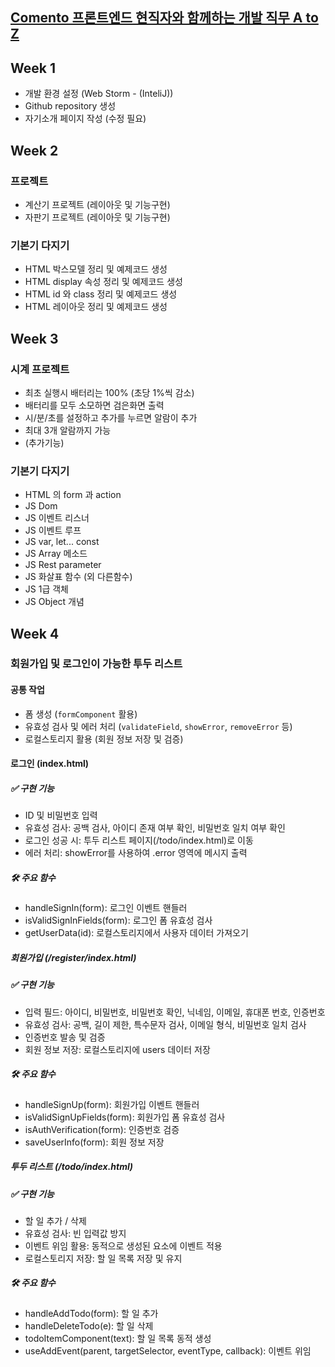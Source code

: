 ## [Comento 프론트엔드 현직자와 함께하는 개발 직무 A to Z](https://comento.kr/classroom/15182])

## Week 1
- 개발 환경 설정 (Web Storm - (InteliJ))
- Github repository 생성
- 자기소개 페이지 작성 (수정 필요)

## Week 2
### 프로젝트
- 계산기 프로젝트 (레이아웃 및 기능구현)
- 자판기 프로젝트 (레이아웃 및 기능구현)

### 기본기 다지기
- HTML 박스모델 정리 및 예제코드 생성
- HTML display 속성 정리 및 예제코드 생성
- HTML id 와 class 정리 및 예제코드 생성
- HTML 레이아웃 정리 및 예제코드 생성

## Week 3
### 시계 프로젝트
- 최초 실행시 배터리는 100% (초당 1%씩 감소)
- 배터리를 모두 소모하면 검은화면 출력
- 시/분/초를 설정하고 추가를 누르면 알람이 추가
- 최대 3개 알람까지 가능
- (추가기능)

### 기본기 다지기
- HTML 의 form 과 action
- JS Dom
- JS 이벤트 리스너
- JS 이벤트 루프
- JS var, let... const
- JS Array 메소드
- JS Rest parameter
- JS 화살표 함수 (외 다른함수)
- JS 1급 객체
- JS Object 개념

## Week 4
### 회원가입 및 로그인이 가능한 투두 리스트
#### 공통 작업
- 폼 생성 (`formComponent` 활용)
- 유효성 검사 및 에러 처리 (`validateField`, `showError`, `removeError` 등)
- 로컬스토리지 활용 (회원 정보 저장 및 검증)

#### 로그인 (index.html)
##### ✅ 구현 기능
- ID 및 비밀번호 입력
- 유효성 검사: 공백 검사, 아이디 존재 여부 확인, 비밀번호 일치 여부 확인
- 로그인 성공 시: 투두 리스트 페이지(/todo/index.html)로 이동
- 에러 처리: showError를 사용하여 .error 영역에 메시지 출력

##### 🛠️ 주요 함수
- handleSignIn(form): 로그인 이벤트 핸들러
- isValidSignInFields(form): 로그인 폼 유효성 검사
- getUserData(id): 로컬스토리지에서 사용자 데이터 가져오기

##### 회원가입 (/register/index.html)
##### ✅ 구현 기능
- 입력 필드: 아이디, 비밀번호, 비밀번호 확인, 닉네임, 이메일, 휴대폰 번호, 인증번호
- 유효성 검사: 공백, 길이 제한, 특수문자 검사, 이메일 형식, 비밀번호 일치 검사
- 인증번호 발송 및 검증
- 회원 정보 저장: 로컬스토리지에 users 데이터 저장

##### 🛠️ 주요 함수
- handleSignUp(form): 회원가입 이벤트 핸들러
- isValidSignUpFields(form): 회원가입 폼 유효성 검사
- isAuthVerification(form): 인증번호 검증
- saveUserInfo(form): 회원 정보 저장

##### 투두 리스트 (/todo/index.html)
##### ✅ 구현 기능
- 할 일 추가 / 삭제
- 유효성 검사: 빈 입력값 방지
- 이벤트 위임 활용: 동적으로 생성된 요소에 이벤트 적용
- 로컬스토리지 저장: 할 일 목록 저장 및 유지

##### 🛠️ 주요 함수
- handleAddTodo(form): 할 일 추가
- handleDeleteTodo(e): 할 일 삭제
- todoItemComponent(text): 할 일 목록 동적 생성
- useAddEvent(parent, targetSelector, eventType, callback): 이벤트 위임
